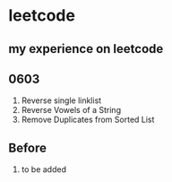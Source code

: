 # leetcode
my experience on leetcode
------------------------------------
## 0603
  1. Reverse single linklist 
  2. Reverse Vowels of a String
  3. Remove Duplicates from Sorted List
## Before
  1. to be added
